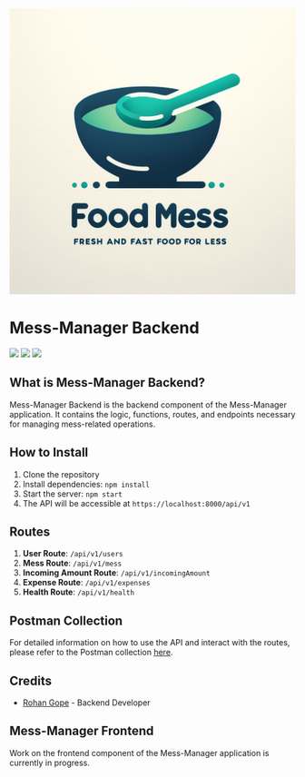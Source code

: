 <img src="./_2ffb6b98-e797-43d0-94e3-96cc90cb766d.jpeg"> 

# Mess-Manager Backend
<img src="https://img.shields.io/badge/Node.js-43853D?style=for-the-badge&logo=node.js&logoColor=white"> <img src="https://img.shields.io/badge/Express.js-000000?style=for-the-badge&logo=express&logoColor=white"> <img src="https://img.shields.io/badge/MongoDB-4EA94B?style=for-the-badge&logo=mongodb&logoColor=white">

## What is Mess-Manager Backend?
Mess-Manager Backend is the backend component of the Mess-Manager application. It contains the logic, functions, routes, and endpoints necessary for managing mess-related operations.

## How to Install
1. Clone the repository
2. Install dependencies: `npm install`
3. Start the server: `npm start`
4. The API will be accessible at `https://localhost:8000/api/v1`

## Routes
1. **User Route**: `/api/v1/users`
2. **Mess Route**: `/api/v1/mess`
3. **Incoming Amount Route**: `/api/v1/incomingAmount`
4. **Expense Route**: `/api/v1/expenses`
5. **Health Route**: `/api/v1/health`

## Postman Collection
For detailed information on how to use the API and interact with the routes, please refer to the Postman collection [here](https://app.getpostman.com/run-collection/17782799-2109ba82-8bef-4cb5-a3f1-ff38002bfd9c?action=collection%2Ffork&source=rip_markdown&collection-url=entityId%3D17782799-2109ba82-8bef-4cb5-a3f1-ff38002bfd9c%26entityType%3Dcollection%26workspaceId%3Dec75eb90-4517-47ba-82c2-bb8cc8cc8902#?env%5Blocalhost%5D=W3sia2V5IjoibG9jYWxzZXJ2ZXIiLCJ2YWx1ZSI6Imh0dHA6Ly9sb2NhbGhvc3Q6ODAwMC9hcGkvdjEiLCJlbmFibGVkIjp0cnVlLCJ0eXBlIjoiZGVmYXVsdCIsInNlc3Npb25WYWx1ZSI6Imh0dHA6Ly9sb2NhbGhvc3Q6ODAwMC9hcGkvdjEiLCJzZXNzaW9uSW5kZXgiOjB9XQ==).

## Credits
- [Rohan Gope](https://github.com/Darkrider0007) - Backend Developer

## Mess-Manager Frontend

Work on the frontend component of the Mess-Manager application is currently in progress. 


